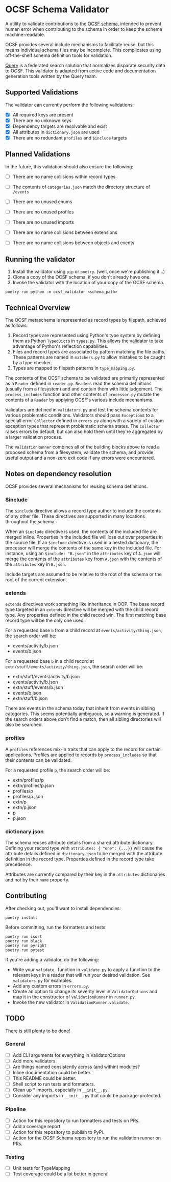 # OCSF Schema Validator

A utility to validate contributions to the [OCSF
schema](https://github.com/ocsf/ocsf-schema), intended to prevent human error
when contributing to the schema in order to keep the schema machine-readable.

OCSF provides several include mechanisms to facilitate reuse, but this means
individual schema files may be incomplete. This complicates using off-the-shelf
schema definition tools for validation.

[Query](https://www.query.ai) is a federated search solution that normalizes
disparate security data to OCSF. This validator is adapted from active code and
documentation generation tools written by the Query team.


## Supported Validations

The validator can currently perform the following validations:

 - [X] All required keys are present
 - [X] There are no unknown keys
 - [X] Dependency targets are resolvable and exist
 - [X] All attributes in `dictionary.json` are used
 - [X] There are no redundant `profiles` and `$include` targets

## Planned Validations

In the future, this validation should also ensure the following:

 - [ ] There are no name collisions within record types
 - [ ] The contents of `categories.json` match the directory structure of `/events`
 - [ ] There are no unused enums
 - [ ] There are no unused profiles
 - [ ] There are no unused imports
 - [ ] There are no name collisions between extensions
 - [ ] There are no name collisions between objects and events


## Running the validator

1. Install the validator using `pip` or `poetry`. (well, once we're publishing it...)
2. Clone a copy of the OCSF schema, if you don't already have one.
3. Invoke the validator with the location of your copy of the OCSF schema.

```
poetry run python -m ocsf_validator <schema_path>
```

## Technical Overview

The OCSF metaschema is represented as record types by filepath, achieved as follows:

 1. Record types are represented using Python's type system by defining them as Python `TypedDict`s in `types.py`. This allows the validator to take advantage of Python's reflection capabilities.
 2. Files and record types are associated by pattern matching the file paths. These patterns are named in `matchers.py` to allow mistakes to be caught by a type checker.
 3. Types are mapped to filepath patterns in `type_mapping.py`.

The contents of the OCSF schema to be validated are primarily represented as a `Reader` defined in `reader.py`. `Reader`s read the schema definitions (usually from a filesystem) and and contain them with little judgement. The `process_includes` function and other contents of `processor.py` mutate the contents of a `Reader` by applying OCSF's various include mechanisms.

Validators are defined in `validators.py` and test the schema contents for various problematic conditions. Validators should pass `Exception`s to a speciall error `Collector` defined in `errors.py` along with a variety of custom exception types that represent problematic schema states. The `Collector` raises errors by default, but can also hold them until they're aggregated by a larger validation process.

The `ValidationRunner` combines all of the building blocks above to read a proposed schema from a filesystem, validate the schema, and provide useful output and a non-zero exit code if any errors were encountered.


## Notes on dependency resolution

OCSF provides several mechanisms for reusing schema definitions.


### $include

The `$include` directive allows a record type author to include the contents of any other file. These directives are supported in many locations throughout the schema.

When an `$include` directive is used, the contents of the included file are merged inline. Properties in the included file will lose out over properties in the source file. If an `$include` directive is used in a nested dictionary, the processor will merge the contents of the same key in the included file. For instance, using an `$include: "B.json"` in the `attributes` key of `A.json` will merge the contents of the `attributes` key from `A.json` with the contents of the `attributes` key in `B.json`.

Include targets are assumed to be relative to the root of the schema or the root of the current extension.


### extends

`extends` directives work something like inheritance in OOP. The base record type targeted in an `extends` directive will be merged with the child record type. Any properties defined in the child record win. The first matching base record type will be the only one used.

For a requested base `b` from a child record at `events/activity/thing.json`, the search order will be:

- events/activity/b.json
- events/b.json

For a requested base `b` in a child record at `extn/stuff/events/activity/thing.json`, the search order will be:

- extn/stuff/events/activity/b.json
- events/activity/b.json
- extn/stuff/events/b.json
- events/b.json
- extn/stuff/b.json

There are events in the schema today that inherit from events in sibling categories. This seems potentially ambiguous, so a warning is generated. If the search orders above don't find a match, then all sibling directories will also be searched.


### profiles

A `profiles` references mix-in traits that can apply to the record for certain applications. Profiles are applied to records by `process_includes` so that their contents can be validated.


For a requested profile `p`, the search order will be:

- extn/profiles/p
- extn/profiles/p.json
- profiles/p
- profiles/p.json
- extn/p
- extn/p.json
- p
- p.json


### dictionary.json

The schema reuses attribute details from a shared attribute dictionary. Defining your record type with `attributes: { "one": {...}}` will cause the attribute details defined in `dictionary.json` to be merged with the attribute definition in the record type. Properties defined in the record type take precedence.

Attributes are currently compared by their key in the `attributes` dictionaries and not by their `name` property.


## Contributing

After checking out, you'll want to install dependencies:
```
poetry install
```

Before committing, run the formatters and tests:
```
poetry run isort
poetry run black
poetry run pyright
poetry run pytest
```

If you're adding a validator, do the following:
 - Write your `validate_` function in `validate.py` to apply a function to the relevant keys in a reader that will run your desired validation. See `validators.py` for examples.
 - Add any custom errors in `errors.py`.
 - Create an option to change its severity level in `ValidatorOptions` and map it in the constructor of `ValidationRunner` in `runner.py`.
 - Invoke the new validator in `ValidationRunner.validate`.


## TODO

There is still plenty to be done!

### General

 - [ ] Add CLI arguments for everything in ValidatorOptions
 - [ ] Add more validators.
 - [ ] Are things named consistently across (and within) modules?
 - [ ] Inline documentation could be better.
 - [ ] This README could be better.
 - [ ] Shell script to run tests and formatters.
 - [ ] Clean up * imports, especially in `__init__.py`.
 - [ ] Consider any imports in `__init__.py` that could be package-protected.

### Pipeline

 - [ ] Action for this repository to run formatters and tests on PRs.
 - [ ] Add a coverage report.
 - [ ] Action for this repository to publish to PyPi.
 - [ ] Action for the OCSF Schema repository to run the validation runner on PRs.

### Testing

 - [ ] Unit tests for TypeMapping
 - [ ] Test coverage could be a lot better in general
